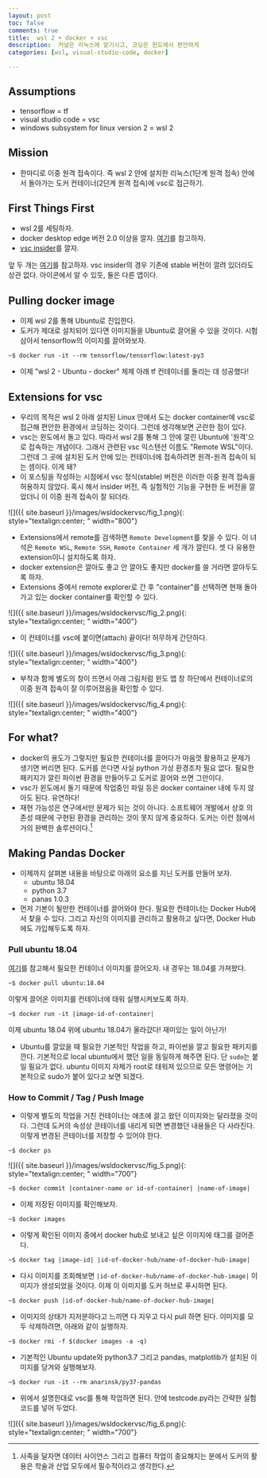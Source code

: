 ```yaml
---
layout: post
toc: false
comments: true
title:  wsl 2 + docker + vsc 
description:  커널은 리눅스에 맡기시고, 코딩은 윈도에서 편안하게
categories: [wsl, visual-studio-code, docker]

---
```



## Assumptions 

- tensorflow = tf 
- visual studio code = vsc 
- windows subsystem for linux version 2 = wsl 2 

## Mission 

- 한마디로 이중 원격 접속이다. 즉 wsl 2 안에 설치한 리눅스(1단계 원격 접속) 안에서 돌아가는 도커 컨테이너(2단계 원격 접속)에 vsc로 접근하기. 


## First Things First 

- wsl 2를 세팅하자. 
- docker desktop edge 버전 2.0 이상을 깔자. [여기](https://docs.docker.com/docker-for-windows/wsl-tech-preview/)를 참고하자. 
- [vsc insider](https://code.visualstudio.com/insiders/)를 깔자. 

앞 두 개는 [여기](https://anarinsk.github.io/lostineconomics-v2-1/wsl/2020/04/09/wsl2-walkthru.html)를 참고하자. vsc insider의 경우 기존에 stable 버전이 깔려 있더라도 상관 없다. 아이콘에서 알 수 있듯, 둘은 다른 앱이다. 

## Pulling docker image 

- 이제 wsl 2를 통해 Ubuntu로 진입한다. 
- 도커가 제대로 설치되어 있다면 이미지들을 Ubuntu로 끌어올 수 있을 것이다. 시험 삼아서 tensorflow의 이미지를 끌어와보자. 

```shell
~$ docker run -it --rm tensorflow/tensorflow:latest-py3
```
- 이제 "wsl 2 - Ubuntu - docker" 체제 아래 tf 컨테이너를 돌리는 데 성공했다!

## Extensions for vsc 

- 우리의 목적은 wsl 2 아래 설치된 Linux 안에서 도는 docker container에 vsc로 접근해 편안한 환경에서 코딩하는 것이다. 그런데 생각해보면 곤란한 점이 있다. 
- vsc는 윈도에서 돌고 있다. 따라서 wsl 2를 통해 그 안에 깔린 Ubuntu에 '원격'으로 접속하는 개념이다. 그래서 관련된 vsc 익스텐션 이름도 "Remote WSL"이다. 그런데 그 곳에 설치된 도커 안에 있는 컨테이너에 접속하려면 원격-원격 접속이 되는 셈이다. 이게 돼? 
- 이 포스팅을 작성하는 시점에서 vsc 정식(stable) 버전은 이러한 이중 원격 접속을 허용하지 않았다. 혹시 해서 insider 버전, 즉 실험적인 기능을 구현한 둔 버전을 깔았더니 이 이중 원격 접속이 잘 되더라.  

![]({{ site.baseurl }}/images/wsldockervsc/fig_1.png){: style="textalign:center; " width="800"}

-  Extensions에서 remote를 검색하면 `Remote Development`를 찾을 수 있다. 이 녀석은 `Remote WSL`, `Remote SSH`, `Remote Container` 세 개가 깔린다. 셋 다 유용한 extension이니 설치하도록 하자. 
- docker extension은 깔아도 좋고 안 깔아도 좋지만 docker를 쓸 거라면 깔아두도록 하자. 
- Extensions 중에서 remote explorer로 간 후 "container"를 선택하면 현재 돌아가고 있는 docker container를 확인할 수 있다.

![]({{ site.baseurl }}/images/wsldockervsc/fig_2.png){: style="textalign:center; " width="400"}
 
- 이 컨테이너를 vsc에 붙이면(attach) 끝이다! 허무하게 간단하다. 

![]({{ site.baseurl }}/images/wsldockervsc/fig_3.png){: style="textalign:center; " width="400"}
 
- 부착과 함께 별도의 창이 뜨면서 아래 그림처럼 윈도 앱 창 하단에서  컨테이너로의 이중 원격 접속이 잘 이루어졌음을 확인할 수 있다. 

![]({{ site.baseurl }}/images/wsldockervsc/fig_4.png){: style="textalign:center; " width="400"}

## For what? 

- docker의 용도가 그렇지만 필요한 컨테이너를 끌어다가 마음껏 활용하고 문제가 생기면 버리면 된다. 도커를 쓴다면 사실 python 가상 환경조차 필요 없다. 필요한 패키지가 깔린 파이썬 환경을 만들어두고 도커로 끌어와 쓰면 그만이다. 
- vsc가 윈도에서 돌기 때문에 작업중인 파일 등은 docker container 내에 두지 않아도 된다. 유연하다!
- 재현 가능성은 연구에서만 문제가 되는 것이 아니다. 소프트웨어 개발에서 상호 의존성 때문에 구현된 환경을 관리하는 것이 못지 않게 중요하다. 도커는 이런 점에서 거의 완벽한 솔루션이다.[^1]

[^1]: 사족을 달자면 데이터 사이언스 그리고 컴퓨터 작업이 중요해지는 분에서 도커의 활용은 학술과 산업 모두에서 필수적이라고 생각한다.  

## Making Pandas Docker 

- 이제까지 살펴본 내용을 바탕으로 아래의 요소를 지닌 도커를 만들어 보자. 
	- ubuntu 18.04 
	- python 3.7 
	- panas 1.0.3
- 먼저 기본이 될만한 컨테이너를 끌어와야 한다. 필요한 컨테이너는 Docker Hub에서 찾을 수 있다. 그리고 자신의 이미지를 관리하고 활용하고 싶다면, Docker Hub에도 가입해두도록 하자. 

### Pull ubuntu 18.04 

[여기](https://hub.docker.com/_/ubuntu?tab=tags)를 참고해서 필요한 컨테이너 이미지를 끌어오자. 내 경우는 18.04를 가져왔다. 

```shell
~$ docker pull ubuntu:18.04
```

이렇게 끌어온 이미지를 컨테이너에 태워 실행시켜보도록 하자. 

```shell
~$ docker run -it |image-id-of-container|
```

이제 ubuntu 18.04 위에 ubuntu 18.04가 올라갔다! 재미있는 일이 아닌가! 

- Ubuntu를 깔았을 때 필요한 기본적인 작업을 하고, 파이썬을 깔고 필요한 패키지를 깐다. 기본적으로 local ubuntu에서 했던 일을 동일하게 해주면 된다. 단 `sudo`는 붙일 필요가 없다. ubuntu 이미지 자체가 root로 태워져 있으므로 모든 명령어는 기본적으로 sudo가 붙어 있다고 보면 되겠다. 

### How to Commit / Tag / Push Image 

- 이렇게 별도의 작업을 거친 컨테이너는 애초에 끌고 왔던 이미지와는 달라졌을 것이다. 그런데 도커의 속성상 콘테이너를 내리게 되면 변경했던 내용들은 다 사라진다. 이렇게 변경된 콘테이너를 저장할 수 있어야 한다. 

```shell
~$ docker ps 
```

![]({{ site.baseurl }}/images/wsldockervsc/fig_5.png){: style="textalign:center; " width="700"}

```shell
~$ docker commit |container-name or id-of-container| |name-of-image|
```

- 이제 저장된 이미지를 확인해보자. 

```shell
~$ docker images 
```

- 이렇게 확인된 이미지 중에서 docker hub로 보내고 싶은 이미지에 태그를 걸어준다. 

```shell
~$ docker tag |image-id| |id-of-docker-hub/name-of-docker-hub-image| 
```

- 다시 이미지를 조회해보면 `|id-of-docker-hub/name-of-docker-hub-image|` 이미지가 생성되었을 것이다. 이제 이 이미지를 도커 허브로 푸시하면 된다. 

```shell
~$ docker push |id-of-docker-hub/name-of-docker-hub-image|
```

- 이미지의 상태가 지저분하다고 느끼면 다 지우고 다시 pull 하면 된다. 이미지를 모두 삭제하려면, 아래와 같이 실행하자. 

```shell
~$ docker rmi -f $(docker images -a -q)

```

- 기본적인 Ubuntu update와 python3.7 그리고 pandas, matplotlib가 설치된 이미지를 당겨와 실행해보자. 

```shell
~$ docker run -it --rm anarinsk/py37-pandas 
```

- 위에서 설명한대로 vsc를 통해 작업하면 된다. 안에  testcode.py라는 간략한 실험 코드를 넣어 두었다. 

![]({{ site.baseurl }}/images/wsldockervsc/fig_6.png){: style="textalign:center; " width="700"}
<!--stackedit_data:
eyJoaXN0b3J5IjpbMTU3MTgzMzM4OSwtMTgyMDI4Mjc0Niw3Nz
c1Nzk1OTYsNjUzNTczMjIwLDU5MTU5ODU0OCwtMTI5NDkxNTQ5
NCwxMjA2MDEyNzk2LDM5ODI1NDc3NiwtNTYzMzU5MjQxLDE5Mz
M2OTM3NTIsLTY0NTY2ODM3NCwtMjk0NTc0Mzk0LDE5NTY0ODM3
MjMsNjcwNzcyNDIxLDE1NDc5ODU1ODUsLTcxMDY1Mzc3NywxNT
kzMjIwNzUyLC0yMTYzNzI4MjBdfQ==
-->
